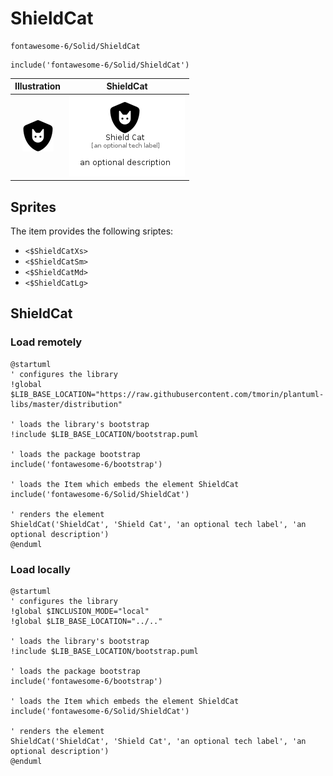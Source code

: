 # ShieldCat


```text
fontawesome-6/Solid/ShieldCat
```

```text
include('fontawesome-6/Solid/ShieldCat')
```



| Illustration | ShieldCat |
| :---: | :---: |
| ![illustration for Illustration](../../fontawesome-6/Solid/ShieldCat.png) | ![illustration for ShieldCat](../../fontawesome-6/Solid/ShieldCat.Local.png) |



## Sprites
The item provides the following sriptes:

- `<$ShieldCatXs>`
- `<$ShieldCatSm>`
- `<$ShieldCatMd>`
- `<$ShieldCatLg>`





## ShieldCat

### Load remotely
```plantuml
@startuml
' configures the library
!global $LIB_BASE_LOCATION="https://raw.githubusercontent.com/tmorin/plantuml-libs/master/distribution"

' loads the library's bootstrap
!include $LIB_BASE_LOCATION/bootstrap.puml

' loads the package bootstrap
include('fontawesome-6/bootstrap')

' loads the Item which embeds the element ShieldCat
include('fontawesome-6/Solid/ShieldCat')

' renders the element
ShieldCat('ShieldCat', 'Shield Cat', 'an optional tech label', 'an optional description')
@enduml
```

### Load locally
```plantuml
@startuml
' configures the library
!global $INCLUSION_MODE="local"
!global $LIB_BASE_LOCATION="../.."

' loads the library's bootstrap
!include $LIB_BASE_LOCATION/bootstrap.puml

' loads the package bootstrap
include('fontawesome-6/bootstrap')

' loads the Item which embeds the element ShieldCat
include('fontawesome-6/Solid/ShieldCat')

' renders the element
ShieldCat('ShieldCat', 'Shield Cat', 'an optional tech label', 'an optional description')
@enduml
```

